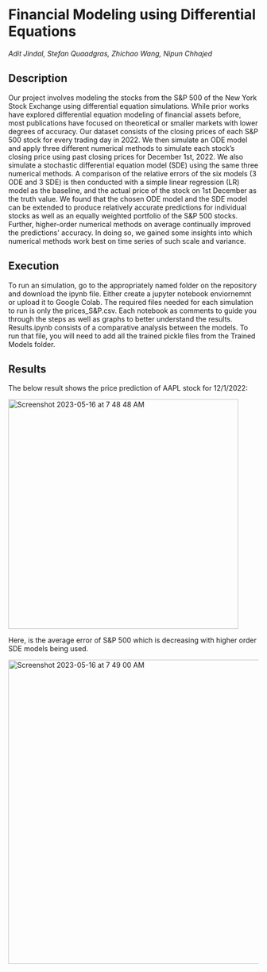 # Financial Modeling using Differential Equations

_Adit Jindal, Stefan Quaadgras, Zhichao Wang, Nipun Chhajed_

## Description
Our project involves modeling the stocks from the S&P 500 of the New York Stock Exchange using differential equation simulations. While prior works have explored differential equation modeling of financial assets before, most publications have focused on theoretical or smaller markets with lower degrees of accuracy. Our dataset consists of the closing prices of each S\&P 500 stock for every trading day in 2022. We then simulate an ODE model and apply three different numerical methods to simulate each stock’s closing price using past closing prices for December 1st, 2022. We also simulate a stochastic differential equation model (SDE) using the same three numerical methods. A comparison of the relative errors of the six models (3 ODE and 3 SDE) is then conducted with a simple linear regression (LR) model as the baseline, and the actual price of the stock on 1st December as the truth value. We found that the chosen ODE model and the SDE model can be extended to produce relatively accurate predictions for individual stocks as well as an equally weighted portfolio of the S\&P 500 stocks. Further, higher-order numerical methods on average continually improved the predictions' accuracy. In doing so, we gained some insights into which numerical methods work best on time series of such scale and variance.

## Execution

To run an simulation, go to the appropriately named folder on the repository and download the ipynb file. Either create a jupyter notebook enviornemnt or upload it to Google Colab. The required files needed for each simulation to run is only the prices_S&P.csv. Each notebook as comments to guide you through the steps as well as graphs to better understand the results. Results.ipynb consists of a comparative analysis between the models. To run that file, you will need to add all the trained pickle files from the Trained Models folder.

## Results

The below result shows the price prediction of AAPL stock for 12/1/2022:

<img width="463" alt="Screenshot 2023-05-16 at 7 48 48 AM" src="https://github.com/aditjindal27/FinancialModeling/assets/54547947/3ee283ab-a71e-4c12-8e5b-6fd73c96c8ca">

Here, is the average error of S&P 500 which is decreasing with higher order SDE models being used.

<img width="613" alt="Screenshot 2023-05-16 at 7 49 00 AM" src="https://github.com/aditjindal27/FinancialModeling/assets/54547947/364b536d-c918-4614-8302-23b1b6495a93">
